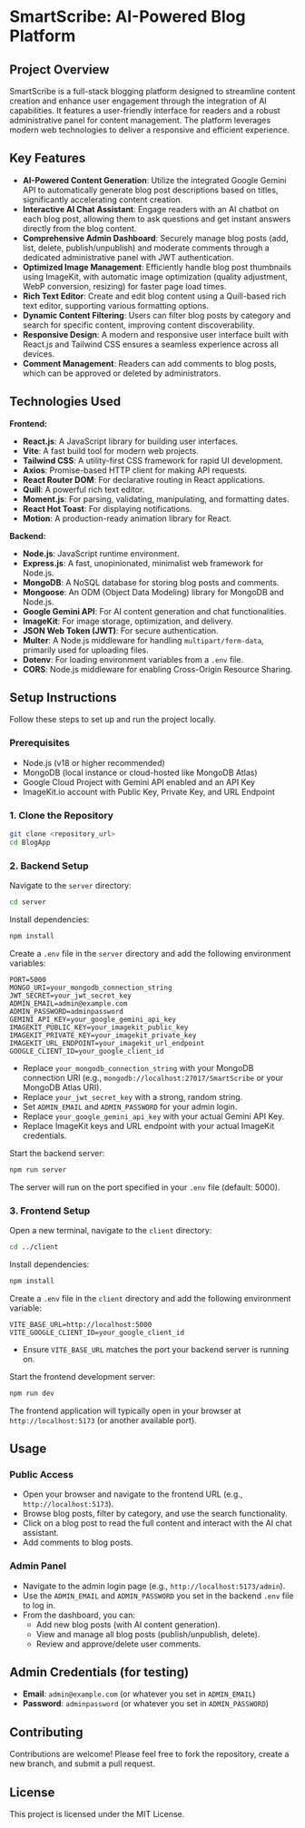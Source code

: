 # SmartScribe: AI-Powered Blog Platform

## Project Overview

SmartScribe is a full-stack blogging platform designed to streamline content creation and enhance user engagement through the integration of AI capabilities. It features a user-friendly interface for readers and a robust administrative panel for content management. The platform leverages modern web technologies to deliver a responsive and efficient experience.

## Key Features

*   **AI-Powered Content Generation**: Utilize the integrated Google Gemini API to automatically generate blog post descriptions based on titles, significantly accelerating content creation.
*   **Interactive AI Chat Assistant**: Engage readers with an AI chatbot on each blog post, allowing them to ask questions and get instant answers directly from the blog content.
*   **Comprehensive Admin Dashboard**: Securely manage blog posts (add, list, delete, publish/unpublish) and moderate comments through a dedicated administrative panel with JWT authentication.
*   **Optimized Image Management**: Efficiently handle blog post thumbnails using ImageKit, with automatic image optimization (quality adjustment, WebP conversion, resizing) for faster page load times.
*   **Rich Text Editor**: Create and edit blog content using a Quill-based rich text editor, supporting various formatting options.
*   **Dynamic Content Filtering**: Users can filter blog posts by category and search for specific content, improving content discoverability.
*   **Responsive Design**: A modern and responsive user interface built with React.js and Tailwind CSS ensures a seamless experience across all devices.
*   **Comment Management**: Readers can add comments to blog posts, which can be approved or deleted by administrators.

## Technologies Used

**Frontend:**
*   **React.js**: A JavaScript library for building user interfaces.
*   **Vite**: A fast build tool for modern web projects.
*   **Tailwind CSS**: A utility-first CSS framework for rapid UI development.
*   **Axios**: Promise-based HTTP client for making API requests.
*   **React Router DOM**: For declarative routing in React applications.
*   **Quill**: A powerful rich text editor.
*   **Moment.js**: For parsing, validating, manipulating, and formatting dates.
*   **React Hot Toast**: For displaying notifications.
*   **Motion**: A production-ready animation library for React.

**Backend:**
*   **Node.js**: JavaScript runtime environment.
*   **Express.js**: A fast, unopinionated, minimalist web framework for Node.js.
*   **MongoDB**: A NoSQL database for storing blog posts and comments.
*   **Mongoose**: An ODM (Object Data Modeling) library for MongoDB and Node.js.
*   **Google Gemini API**: For AI content generation and chat functionalities.
*   **ImageKit**: For image storage, optimization, and delivery.
*   **JSON Web Token (JWT)**: For secure authentication.
*   **Multer**: A Node.js middleware for handling `multipart/form-data`, primarily used for uploading files.
*   **Dotenv**: For loading environment variables from a `.env` file.
*   **CORS**: Node.js middleware for enabling Cross-Origin Resource Sharing.

## Setup Instructions

Follow these steps to set up and run the project locally.

### Prerequisites

*   Node.js (v18 or higher recommended)
*   MongoDB (local instance or cloud-hosted like MongoDB Atlas)
*   Google Cloud Project with Gemini API enabled and an API Key
*   ImageKit.io account with Public Key, Private Key, and URL Endpoint

### 1. Clone the Repository

```bash
git clone <repository_url>
cd BlogApp
```

### 2. Backend Setup

Navigate to the `server` directory:

```bash
cd server
```

Install dependencies:

```bash
npm install
```

Create a `.env` file in the `server` directory and add the following environment variables:

```env
PORT=5000
MONGO_URI=your_mongodb_connection_string
JWT_SECRET=your_jwt_secret_key
ADMIN_EMAIL=admin@example.com
ADMIN_PASSWORD=adminpassword
GEMINI_API_KEY=your_google_gemini_api_key
IMAGEKIT_PUBLIC_KEY=your_imagekit_public_key
IMAGEKIT_PRIVATE_KEY=your_imagekit_private_key
IMAGEKIT_URL_ENDPOINT=your_imagekit_url_endpoint
GOOGLE_CLIENT_ID=your_google_client_id
```

*   Replace `your_mongodb_connection_string` with your MongoDB connection URI (e.g., `mongodb://localhost:27017/SmartScribe` or your MongoDB Atlas URI).
*   Replace `your_jwt_secret_key` with a strong, random string.
*   Set `ADMIN_EMAIL` and `ADMIN_PASSWORD` for your admin login.
*   Replace `your_google_gemini_api_key` with your actual Gemini API Key.
*   Replace ImageKit keys and URL endpoint with your actual ImageKit credentials.

Start the backend server:

```bash
npm run server
```
The server will run on the port specified in your `.env` file (default: 5000).

### 3. Frontend Setup

Open a new terminal, navigate to the `client` directory:

```bash
cd ../client
```

Install dependencies:

```bash
npm install
```

Create a `.env` file in the `client` directory and add the following environment variable:

```env
VITE_BASE_URL=http://localhost:5000
VITE_GOOGLE_CLIENT_ID=your_google_client_id
```

*   Ensure `VITE_BASE_URL` matches the port your backend server is running on.

Start the frontend development server:

```bash
npm run dev
```

The frontend application will typically open in your browser at `http://localhost:5173` (or another available port).

## Usage

### Public Access
*   Open your browser and navigate to the frontend URL (e.g., `http://localhost:5173`).
*   Browse blog posts, filter by category, and use the search functionality.
*   Click on a blog post to read the full content and interact with the AI chat assistant.
*   Add comments to blog posts.

### Admin Panel
*   Navigate to the admin login page (e.g., `http://localhost:5173/admin`).
*   Use the `ADMIN_EMAIL` and `ADMIN_PASSWORD` you set in the backend `.env` file to log in.
*   From the dashboard, you can:
    *   Add new blog posts (with AI content generation).
    *   View and manage all blog posts (publish/unpublish, delete).
    *   Review and approve/delete user comments.

## Admin Credentials (for testing)

*   **Email**: `admin@example.com` (or whatever you set in `ADMIN_EMAIL`)
*   **Password**: `adminpassword` (or whatever you set in `ADMIN_PASSWORD`)

## Contributing

Contributions are welcome! Please feel free to fork the repository, create a new branch, and submit a pull request.

## License

This project is licensed under the MIT License.
